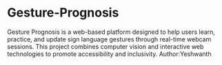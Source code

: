 # Gesture-Prognosis
Gesture Prognosis is a web-based platform designed to help users learn, practice, and update sign language gestures through real-time webcam sessions. This project combines computer vision and interactive web technologies to promote accessibility and inclusivity.
Author:Yeshwanth
